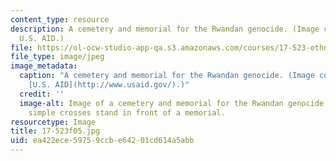 ```yaml
---
content_type: resource
description: A cemetery and memorial for the Rwandan genocide. (Image courtesy of
  U.S. AID.)
file: https://ol-ocw-studio-app-qa.s3.amazonaws.com/courses/17-523-ethnicity-and-race-in-world-politics-fall-2005/ea422ece59759ccbe64201cd614a5abb_17-523f05.jpg
file_type: image/jpeg
image_metadata:
  caption: "A cemetery and memorial for the Rwandan genocide. (Image courtesy of\_\
    [U.S. AID](http://www.usaid.gov/).)"
  credit: ''
  image-alt: Image of a cemetery and memorial for the Rwandan genocide.  A myriad
    simple crosses stand in front of a memorial.
resourcetype: Image
title: 17-523f05.jpg
uid: ea422ece-5975-9ccb-e642-01cd614a5abb
---
```

